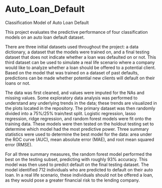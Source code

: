 # Auto_Loan_Default
Classification Model of Auto Loan Default

This project evaluates the predictive performance of four classification models on an auto loan default dataset.

There are three initial datasets used throughout the project: a data dictionary, a dataset that the models were trained on, and a final testing dataset that does not indicate whether a loan was defaulted on or not. This third dataset can be used to simulate a real life scenario where a company would like to analyze whether a loan should be offered to a potential client. Based on the model that was trained on a dataset of past defaults, predictions can be made whether potential new clients will default on their loans or not.

The data was first cleaned, and values were imputed for the NAs and missing values. Some exploratory data analysis was performed to understand any underlying trends in the data; these trends are visualized in the plots located in the repository. The primary dataset was then randomly divided into a 75%/25% train/test split. Logistic regression, lasso regression, ridge regression, and random forest models were fit onto the training data. These models were then tested on the holdout testing set to determine which model had the most predictive power. Three summary statistics were used to determine the best model for the data: area under the ROC curve (AUC), mean absolute error (MAE), and root mean squared error (RMSE).

For all three summary measures, the random forest model performed the best on the testing subset, predicting with roughly 93% accuracy. This model was then used to predict default on the final testing dataset. The model identified 712 individuals who are predicted to default on their auto loan. In a real life scenario, these individuals should not be offered a loan, as they would pose a greater financial risk to the lending company. 
